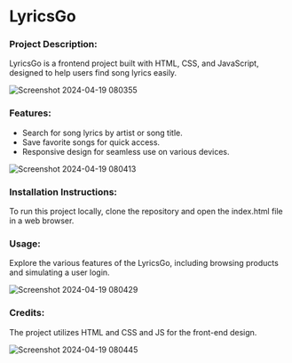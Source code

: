 # LyricsGo

### Project Description:
LyricsGo is a frontend project built with HTML, CSS, and JavaScript, designed to help users find song lyrics easily.

![Screenshot 2024-04-19 080355](https://github.com/aakasshhh/LyricsGo/assets/118706951/b8896f36-1254-4dac-97f6-8b187feb70fd)

### Features:
- Search for song lyrics by artist or song title.
- Save favorite songs for quick access.
- Responsive design for seamless use on various devices.

![Screenshot 2024-04-19 080413](https://github.com/aakasshhh/LyricsGo/assets/118706951/73474355-011c-4add-8c0c-a5f23023599c)

### Installation Instructions:
To run this project locally, clone the repository and open the index.html file in a web browser.


### Usage: 
Explore the various features of the LyricsGo, including browsing products and simulating a user login. 

![Screenshot 2024-04-19 080429](https://github.com/aakasshhh/LyricsGo/assets/118706951/06d4f26f-0136-45a5-936f-1f80aa68b4df)

### Credits: 
The project utilizes HTML and CSS and JS for the front-end design.


![Screenshot 2024-04-19 080445](https://github.com/aakasshhh/LyricsGo/assets/118706951/39356cb9-e71c-431e-a4ad-7d3a56250bf9)

